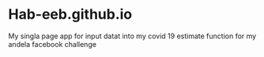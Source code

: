 # Hab-eeb.github.io
My singla page app for input datat into my covid 19 estimate function for my andela facebook challenge
